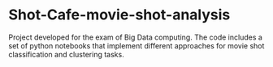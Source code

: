 # Shot-Cafe-movie-shot-analysis
 Project developed for the exam of Big Data computing. The code includes a set of python notebooks that implement different approaches for movie shot classification and clustering tasks.
